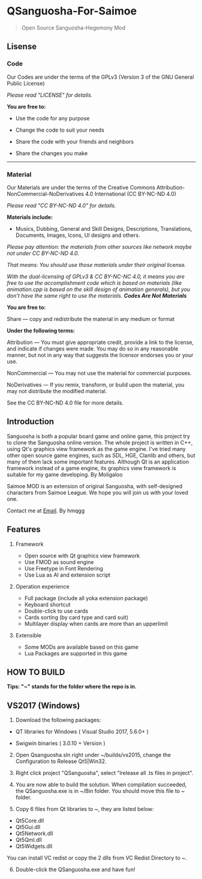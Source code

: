 QSanguosha-For-Saimoe
==
> Open Source Sanguosha-Hegemony Mod

## Lisense

### Code
Our Codes are under the terms of the GPLv3 (Version 3 of the GNU General Public License)

*Please read "LICENSE" for details.*

**You are free to:**

* Use the code for any purpose

* Change the code to suit your needs

* Share the code with your friends and neighbors

* Share the changes you make

---

### Material
Our Materials are under the terms of the Creative Commons
Attribution-NonCommercial-NoDerivatives 4.0 International (CC
BY-NC-ND 4.0)

*Please read "CC BY-NC-ND 4.0" for details.*

**Materials include:**

* Musics, Dubbing, General and Skill Designs, Descriptions, Translations, Documents, Images, Icons, UI designs and others.

*Please pay attention: the materials from other sources like network maybe not under CC BY-NC-ND 4.0.*

*That means: You should use those materials under their original license.*

*With the dual-licensing of GPLv3 & CC BY-NC-NC 4.0, it means you are free to use the accomplishment code which is based on materials (like animation.cpp is based on the skill design of animation generals), but you don't have the same right to use the materials. **Codes Are Not Materials***

**You are free to:**

Share — copy and redistribute the material in any medium or format

**Under the following terms:**

Attribution — You must give appropriate credit, provide a link to
the license, and indicate if changes were made. You may do so in
any reasonable manner, but not in any way that suggests the licensor
endorses you or your use.

NonCommercial — You may not use the material for commercial purposes.

NoDerivatives — If you remix, transform, or build upon the material,
you may not distribute the modified material.

See the CC BY-NC-ND 4.0 file for more details.

## Introduction

Sanguosha is both a popular board game and online game,
this project try to clone the Sanguosha online version.
The whole project is written in C++,
using Qt's graphics view framework as the game engine.
I've tried many other open source game engines,
such as SDL, HGE, Clanlib and others,
but many of them lack some important features.
Although Qt is an application framework instead of a game engine,
its graphics view framework is suitable for my game developing. By Moligaloo

Saimoe MOD is an extension of original Sanguosha,
with self-designed characters from Saimoe League.
We hope you will join us with your loved one.


Contact me at [Email](mailto:acgkiller@live.com). By hmqgg

## Features

1. Framework
    * Open source with Qt graphics view framework
    * Use FMOD as sound engine
    * Use Freetype in Font Rendering
    * Use Lua as AI and extension script

2. Operation experience
    * Full package (include all yoka extension package)
    * Keyboard shortcut
    * Double-click to use cards
    * Cards sorting (by card type and card suit)
    * Multilayer display when cards are more than an upperlimit

3. Extensible
    * Some MODs are available based on this game
    * Lua Packages are supported in this game

## HOW TO BUILD
**Tips: "~" stands for the folder where the repo is in.**

VS2017 (Windows)
---

1. Download the following packages:

* QT libraries for Windows ( Visual Studio 2017, 5.6.0+ )

* Swigwin binaries ( 3.0.10 + Version )

2. Open Qsanguosha.sln right under ~/builds/vs2015, change the Configuration to Release Qt5|Win32.

3. Right click project "QSanguosha", select "lrelease all .ts files in project".

4. You are now able to build the solution. When compilation succeeded, the QSanguosha.exe is in ~/Bin folder. You should move this file to ~ folder.

5. Copy 6 files from Qt libraries to ~, they are listed below:

*   Qt5Core.dll
*   Qt5Gui.dll
*   Qt5Network.dll
*   Qt5Qml.dll
*   Qt5Widgets.dll

You can install VC redist or copy the 2 dlls from VC Redist Directory to ~.

6. Double-click the QSanguosha.exe and have fun!